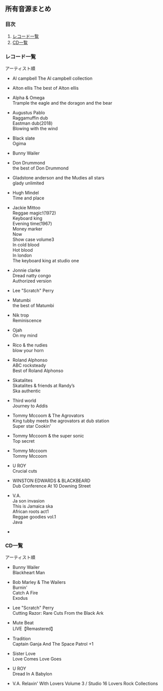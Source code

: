 ## 所有音源まとめ

### 目次
1. [レコード一覧](#レコード一覧)  
1. [CD一覧](#CD一覧)

### レコード一覧  
アーティスト順

* Al campbell
The Al campbell collection

* Alton ellis
The best of Alton ellis

* Alpha & Omega  
Trample the eagle and the doragon and the bear  

* Augustus Pablo  
Raggamuffin dub  
Eastman dub(2018)  
Blowing with the wind

* Black slate  
Ogima

* Bunny Wailer  

* Don Drummond  
the best of Don Drummond

* Gladstone anderson and the Mudies all stars  
glady unlimited

* Hugh Mindel  
Time and place

* Jackie Mittoo  
Reggae magic!(1972)  
Keyboard king  
Evening time(1967)  
Money marker  
Now  
Show case volume3  
In cold  blood  
Hot blood  
In london  
The keyboard king at studio one  

* Jonnie clarke  
Dread natty congo  
Authorized version

* Lee "Scratch" Perry  

* Matumbi  
the best of Matumbi

* Nik trop  
Reminiscence

* Ojah  
On my mind

* Rico & the rudies  
blow your horn

* Roland Alphonso  
ABC rocksteady  
Best of Roland Alphonso

* Skatalites  
Skatalites & friends at Randy’s  
Ska authentic

* Third world  
Journey to Addis

* Tommy Mccoom & The Agrovators  
King tubby meets the agrovators at dub station  
Super star
Cookin'

* Tommy Mccoom & the super sonic  
Top secret

* Tommy Mccoom  
Tommy Mccoom

* U ROY  
Crucial cuts

* WINSTON EDWARDS & BLACKBEARD  
Dub Conference At 10 Downing Street

* V.A.  
Ja son invasion  
This is Jamaica ska  
African roots act1  
Reggae goodies vol.1  
Java

*

### CD一覧
アーティスト順

* Bunny Wailer  
Blackheart Man

* Bob Marley & The Wailers  
Burnin'  
Catch A Fire  
Exodus

* Lee "Scratch" Perry  
Cutting Razor: Rare Cuts From the Black Ark

* Mute Beat  
LIVE【Remastered】

* Tradition  
Captain Ganja And The Space Patrol +1

* Sister Love  
Love Comes Love Goes

* U ROY  
Dread In A Babylon

* V.A.
Relaxin' With Lovers Volume 3 / Studio 16 Lovers Rock Collections  
